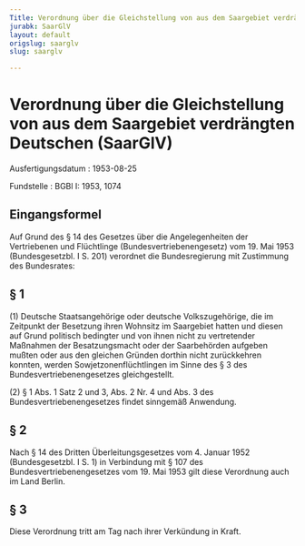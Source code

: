 ```yaml
---
Title: Verordnung über die Gleichstellung von aus dem Saargebiet verdrängten Deutschen
jurabk: SaarGlV
layout: default
origslug: saarglv
slug: saarglv

---
```


# Verordnung über die Gleichstellung von aus dem Saargebiet verdrängten Deutschen (SaarGlV)

Ausfertigungsdatum
:   1953-08-25

Fundstelle
:   BGBl I: 1953, 1074



## Eingangsformel

Auf Grund des § 14 des Gesetzes über die Angelegenheiten der Vertriebenen und Flüchtlinge (Bundesvertriebenengesetz) vom 19. Mai 1953 (Bundesgesetzbl. I S. 201) verordnet die Bundesregierung mit Zustimmung des Bundesrates:


## § 1

(1) Deutsche Staatsangehörige oder deutsche Volkszugehörige, die im Zeitpunkt der Besetzung ihren Wohnsitz im Saargebiet hatten und diesen auf Grund politisch bedingter und von ihnen nicht zu vertretender Maßnahmen der Besatzungsmacht oder der Saarbehörden aufgeben mußten oder aus den gleichen Gründen dorthin nicht zurückkehren konnten, werden Sowjetzonenflüchtlingen im Sinne des § 3 des Bundesvertriebenengesetzes gleichgestellt.

(2) § 1 Abs. 1 Satz 2
und 3,              Abs. 2 Nr. 4 und Abs. 3 des Bundesvertriebenengesetzes findet sinngemäß Anwendung.


## § 2

Nach § 14 des Dritten Überleitungsgesetzes vom 4. Januar 1952 (Bundesgesetzbl. I S. 1) in Verbindung mit § 107 des Bundesvertriebenengesetzes vom 19. Mai 1953 gilt diese Verordnung auch im Land Berlin.


## § 3

Diese Verordnung tritt am Tag nach ihrer Verkündung in Kraft.

